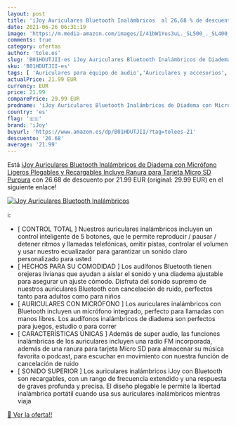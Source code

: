 ```yaml
---
layout: post
title: 'iJoy Auriculares Bluetooth Inalámbricos  al 26.68 % de descuento'
date: 2021-06-26 06:31:19
image: 'https://m.media-amazon.com/images/I/41bW1Yus3uL._SL500_._SL400_.jpg'
comments: true
category: ofertas
author: 'tole.es'
slug: 'B01HDUTJII-es iJoy Auriculares Bluetooth Inalámbricos de Diadema con...'
sku: 'B01HDUTJII-es'
tags: [ 'Auriculares para equipo de audio','Auriculares y accesorios','Electrónica','auriculares','bluetooth','ijoy', ]
actualPrice: 21.99 EUR
currency: EUR
price: 21.99
comparePrice: 29.99 EUR
prodname: 'iJoy Auriculares Bluetooth Inalámbricos de Diadema con Micrófono  Ligeros Plegables y Recargables  Incluye Ranura para Tarjeta Micro SD  Purpura'
country: 'es'
flag: '🇪🇸'
brand: 'iJoy'
buyurl: 'https://www.amazon.es/dp/B01HDUTJII/?tag=tolees-21'
descuento: '26.68'
average: '21.99'
---
```


Está [iJoy Auriculares Bluetooth Inalámbricos de Diadema con Micrófono  Ligeros Plegables y Recargables  Incluye Ranura para Tarjeta Micro SD  Purpura](https://www.amazon.es/dp/B01HDUTJII/?tag=tolees-21) con 26.68 de descuento por 21.99 EUR (original: 29.99 EUR) en el siguiente enlace!

[![iJoy Auriculares Bluetooth Inalámbricos ](https://m.media-amazon.com/images/I/41bW1Yus3uL._SL500_._SL400_.jpg)](https://www.amazon.es/dp/B01HDUTJII/?tag=tolees-21)

ℹ️:

- [ CONTROL TOTAL ] Nuestros auriculares inalámbricos incluyen un control inteligente de 5 botones, que le permite reproducir / pausar / detener ritmos y llamadas telefónicas, omitir pistas, controlar el volumen y usar nuestro ecualizador para garantizar un sonido claro personalizado para usted
- [ HECHOS PARA SU COMODIDAD ] Los audífonos Bluetooth tienen orejeras livianas que ayudan a aislar el sonido y una diadema ajustable para asegurar un ajuste cómodo. Disfruta del sonido supremo de nuestros auriculares Bluetooth con cancelación de ruido, perfectos tanto para adultos como para niños
- [ AURICULARES CON MICRÓFONO ] Los auriculares inalámbricos con Bluetooth incluyen un micrófono integrado, perfecto para llamadas con manos libres. Los audífonos inalámbricos de diadema son perfectos para juegos, estudio o para correr
- [ CARACTERÍSTICAS ÚNICAS ] Además de super audio, las funciones inalámbricas de los auriculares incluyen una radio FM incorporada, además de una ranura para tarjeta Micro SD para almacenar su música favorita o podcast, para escuchar en movimiento con nuestra función de cancelación de ruido
- [ SONIDO SUPERIOR ] Los auriculares inalámbricos iJoy con Bluetooth son recargables, con un rango de frecuencia extendido y una respuesta de graves profunda y precisa. El diseño plegable le permite la libertad inalámbrica portátil cuando usa sus auriculares inalámbricos mientras viaja

[🛒 Ver la oferta!!](https://www.amazon.es/dp/B01HDUTJII/?tag=tolees-21)

